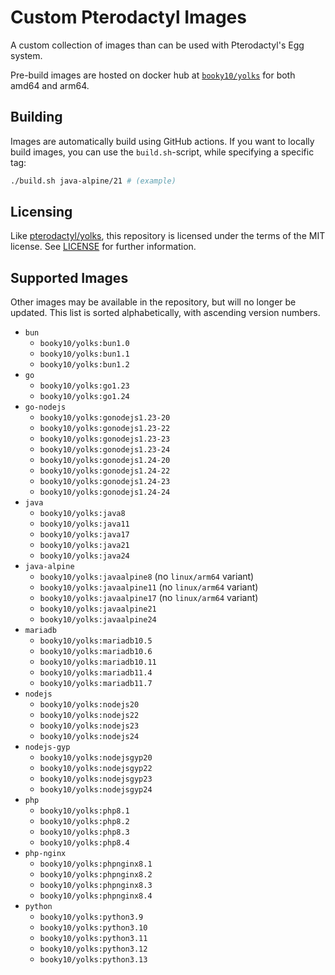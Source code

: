 # Custom Pterodactyl Images

A custom collection of images than can be used with Pterodactyl's Egg system.

Pre-build images are hosted on docker hub at [`booky10/yolks`](https://hub.docker.com/r/booky10/yolks) for both amd64 and arm64.

## Building

Images are automatically build using GitHub actions. If you want to locally build images, you can use the `build.sh`-script, while specifying a specific tag:
```sh
./build.sh java-alpine/21 # (example)
```

## Licensing

Like [pterodactyl/yolks](https://github.com/pterodactyl/yolks), this repository is licensed under the terms of the MIT license. See [LICENSE](./LICENSE) for further information.

## Supported Images

Other images may be available in the repository, but will no longer be updated.
This list is sorted alphabetically, with ascending version numbers.

-   `bun`
    -   `booky10/yolks:bun1.0`
    -   `booky10/yolks:bun1.1`
    -   `booky10/yolks:bun1.2`
-   `go`
    -   `booky10/yolks:go1.23`
    -   `booky10/yolks:go1.24`
-   `go-nodejs`
    -   `booky10/yolks:gonodejs1.23-20`
    -   `booky10/yolks:gonodejs1.23-22`
    -   `booky10/yolks:gonodejs1.23-23`
    -   `booky10/yolks:gonodejs1.23-24`
    -   `booky10/yolks:gonodejs1.24-20`
    -   `booky10/yolks:gonodejs1.24-22`
    -   `booky10/yolks:gonodejs1.24-23`
    -   `booky10/yolks:gonodejs1.24-24`
-   `java`
    -   `booky10/yolks:java8`
    -   `booky10/yolks:java11`
    -   `booky10/yolks:java17`
    -   `booky10/yolks:java21`
    -   `booky10/yolks:java24`
-   `java-alpine`
    -   `booky10/yolks:javaalpine8` (no `linux/arm64` variant)
    -   `booky10/yolks:javaalpine11` (no `linux/arm64` variant)
    -   `booky10/yolks:javaalpine17` (no `linux/arm64` variant)
    -   `booky10/yolks:javaalpine21`
    -   `booky10/yolks:javaalpine24`
-   `mariadb`
    -   `booky10/yolks:mariadb10.5`
    -   `booky10/yolks:mariadb10.6`
    -   `booky10/yolks:mariadb10.11`
    -   `booky10/yolks:mariadb11.4`
    -   `booky10/yolks:mariadb11.7`
-   `nodejs`
    -   `booky10/yolks:nodejs20`
    -   `booky10/yolks:nodejs22`
    -   `booky10/yolks:nodejs23`
    -   `booky10/yolks:nodejs24`
-   `nodejs-gyp`
    -   `booky10/yolks:nodejsgyp20`
    -   `booky10/yolks:nodejsgyp22`
    -   `booky10/yolks:nodejsgyp23`
    -   `booky10/yolks:nodejsgyp24`
-   `php`
    -   `booky10/yolks:php8.1`
    -   `booky10/yolks:php8.2`
    -   `booky10/yolks:php8.3`
    -   `booky10/yolks:php8.4`
-   `php-nginx`
    -   `booky10/yolks:phpnginx8.1`
    -   `booky10/yolks:phpnginx8.2`
    -   `booky10/yolks:phpnginx8.3`
    -   `booky10/yolks:phpnginx8.4`
-   `python`
    -   `booky10/yolks:python3.9`
    -   `booky10/yolks:python3.10`
    -   `booky10/yolks:python3.11`
    -   `booky10/yolks:python3.12`
    -   `booky10/yolks:python3.13`

